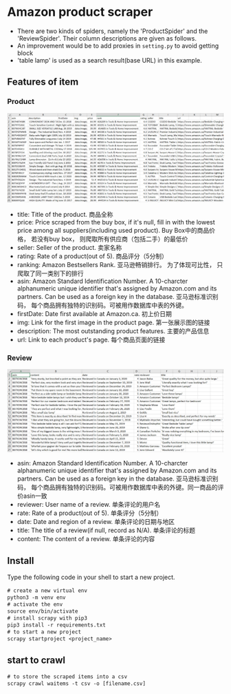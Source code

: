# Amazon product scraper
- There are two kinds of spiders, namely the 'ProductSpider' and the 'ReviewSpider'. Their column descriptions are given as follows.
- An improvement would be to add proxies in `setting.py` to avoid getting block
- 'table lamp' is used as a search result(base URL) in this example.

## Features of item
### Product
![output file of productSpider](https://github.com/tudou0002/amz-scraper/blob/master/pic/product.PNG)
- title: Title of the product. 商品全称
- price: Price scraped from the buy box, if it's null, fill in with the lowest price among all suppliers(including used product). Buy Box中的商品价格， 若没有buy box， 则爬取所有供应商（包括二手）的最低价
- seller: Seller of the product. 卖家名称
- rating: Rate of a product(out of 5). 商品评分（5分制）
- ranking: Amazon Bestsellers Rank. 亚马逊畅销排行。 为了体现可比性， 只爬取了同一类别下的排行
- asin: Amazon Standard Identification Number. A 10-charcter alphanumeric unique identifier that's assigned by Amazon.com and its partners. Can be used as a foreign key in the database. 亚马逊标准识别码， 每个商品拥有独特的识别码。可被用作数据库中表的外键。
- firstDate: Date first available at Amazon.ca. 初上价日期
- img: Link for the first image in the product page. 第一张展示图的链接
- description: The most outstanding product features. 主要的产品信息
- url: Link to each product's page. 每个商品页面的链接

### Review
![output file of reviewSpider](https://github.com/tudou0002/amz-scraper/blob/master/pic/review.PNG)
- asin: Amazon Standard Identification Number. A 10-charcter alphanumeric unique identifier that's assigned by Amazon.com and its partners. Can be used as a foreign key in the database. 亚马逊标准识别码， 每个商品拥有独特的识别码。可被用作数据库中表的外键。同一商品的评价asin一致
- reviewer: User name of a review. 单条评论的用户名
- rate: Rate of a product(out of 5). 单条评分（5分制）
- date: Date and region of a review. 单条评论的日期与地区
- title: The title of a review(if null, record as N/A). 单条评论的标题
- content: The content of a review. 单条评论的内容

## Install
Type the following code in your shell to start a new project.
```shell
# create a new virtual env
python3 -m venv env 
# activate the env
source env/bin/activate
# install scrapy with pip3
pip3 install -r requirements.txt
# to start a new project
scrapy startproject <project_name>
```

## start to crawl
```shell
# to store the scraped items into a csv
scrapy crawl waitems -t csv -o [filename.csv]
```
